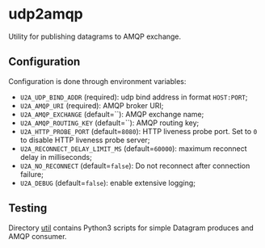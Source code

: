 # udp2amqp

Utility for publishing datagrams to AMQP exchange.

## Configuration

Configuration is done through environment variables:

* `U2A_UDP_BIND_ADDR` (required): udp bind address in format `HOST:PORT`;
* `U2A_AMQP_URI` (required): AMQP broker URI;
* `U2A_AMQP_EXCHANGE` (default=``): AMQP exchange name;
* `U2A_AMQP_ROUTING_KEY` (default=``): AMQP routing key;
* `U2A_HTTP_PROBE_PORT` (default=`8080`): HTTP liveness probe port. Set to `0` to disable HTTP liveness probe server;
* `U2A_RECONNECT_DELAY_LIMIT_MS` (default=`60000`): maximum reconnect delay in milliseconds;
* `U2A_NO_RECONNECT` (default=`false`): Do not reconnect after connection failure;
* `U2A_DEBUG` (default=`false`): enable extensive logging;

## Testing

Directory [util](/util) contains Python3 scripts for simple Datagram produces and AMQP consumer.

